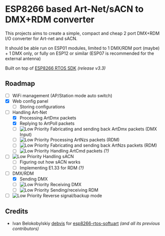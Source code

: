 # ESP8266 based Art-Net/sACN to DMX+RDM converter

This projects aims to create a simple, compact and cheap 2 port DMX+RDM I/O converter for Art-net and sACN.

It should be able run on ESP01 modules, limited to 1 DMX/RDM port (maybe) + 1 DMX only, or fully on ESP12 or similar (ESP07 is recommended for the external antenna)

Built on top of [ESP8266 RTOS SDK](https://github.com/espressif/ESP8266_RTOS_SDK/tree/release/v3.3)  _(release v3.3)_

## Roadmap

- [ ] WiFi management (AP/Station mode auto switch)
- [x] Web config panel
  - [ ] Storing configurations
- [ ] Handling Art-Net
  - [x] Processing ArtDmx packets
  - [x] Replying to ArtPoll packets
  - [ ] ![Low Priority](https://img.shields.io/badge/priority-low-red) Fabricating and sending back ArtDmx packets (DMX Input)
  - [ ] ![Low Priority](https://img.shields.io/badge/priority-low-red) Processing ArtNzs packets (RDM)
  - [ ] ![Low Priority](https://img.shields.io/badge/priority-low-red) Fabricating and sending back ArtNzs packets (RDM)
  - [ ] ![Low Priority](https://img.shields.io/badge/priority-low-red) Handling ArtCmd packets _(?)_
- [ ] ![Low Priority](https://img.shields.io/badge/priority-low-red) Handling sACN
  - [ ] Figuring out how sACN works
  - [ ] Implementing E1.33 for RDM _(?)_
- [ ] DMX/RDM
  - [x] Sending DMX
  - [ ] ![Low Priority](https://img.shields.io/badge/priority-low-red) Receiving DMX
  - [ ] ![Low Priority](https://img.shields.io/badge/priority-low-red) Sending/receiving RDM
- [ ] ![Low Priority](https://img.shields.io/badge/priority-low-red) Reverse signal/backup mode

## Credits

- Ivan Belokobylskiy [debvis](https://github.com/devbis) for [esp8266-rtos-softuart](https://github.com/devbis/esp8266-rtos-softuart) _(and all its previous contributors)_
